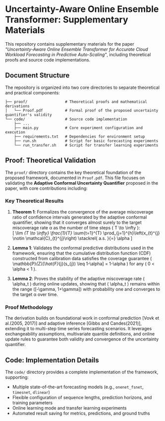 # Uncertainty-Aware Online Ensemble Transformer: Supplementary Materials
This repository contains supplementary materials for the paper *"Uncertainty-Aware Online Ensemble Transformer for Accurate Cloud Workload Forecasting in Predictive Auto-Scaling"*, including theoretical proofs and source code implementations.


## Document Structure
The repository is organized into two core directories to separate theoretical and practical components:

```
├── proof/                 # Theoretical proofs and mathematical derivations
│   └── Proof.pdf          # Formal proof of the proposed uncertainty quantifier's validity
└── code/                  # Source code implementation
    ├── ...
    ├── main.py            # Core experiment configuration and execution
    ├── requirements.txt   # Dependencies for environment setup
    ├── run.sh             # Script for basic forecasting experiments
    └── run_transfer.sh    # Script for transfer learning experiments

```


## Proof: Theoretical Validation
The `proof/` directory contains the key theoretical foundation of the proposed framework, documented in `Proof.pdf`. This file focuses on validating the **Adaptive Conformal Uncertainty Quantifier** proposed in the paper, with core contributions including:

### Key Theoretical Results
1. **Theorem 1**: Formalizes the convergence of the average miscoverage ratio of confidence intervals generated by the adaptive conformal quantifier, showing that it converges almost surely to the target miscoverage rate α as the number of time steps \( T \to \infty \):  
   \[
   \lim _{T \to \infty} \frac{1}{T} \sum_{t=1}^{T} \prod_{j=1}^{h}\left(x_{t}^{j} \notin \mathcal{C}_{t}^{j}\right) \stackrel{ a.s. }{=} \alpha
   \]

2. **Lemma 1**: Validates the conformal predictive distributions used in the framework, ensuring that the cumulative distribution function (CDF) constructed from calibration data satisfies the coverage guarantee \( \mathbb{P}_{Z}[\hat{F}_{j}(s_{j}) \leq 1-\alpha] = 1-\alpha \) for any \( 0 < \alpha < 1 \).

3. **Lemma 2**: Proves the stability of the adaptive miscoverage rate \( \alpha_t \) during online updates, showing that \( \alpha_t \) remains within the range \([-\gamma, 1+\gamma]\) with probability one and converges to the target α over time.

### Proof Methodology
The derivation builds on foundational work in conformal prediction [Vovk et al.(2005, 2017)] and adaptive inference [Gibbs and Candes(2021)], extending it to multi-step time series forecasting scenarios. It leverages exchangeability assumptions, multivariate quantile definitions, and online update rules to guarantee both validity and convergence of the uncertainty quantifier.


## Code: Implementation Details
The `code/` directory provides a complete implementation of the framework, supporting:
- Multiple state-of-the-art forecasting models (e.g., `onenet_fsnet`, `timesnet`, `dlinear`)
- Flexible configuration of sequence lengths, prediction horizons, and training parameters
- Online learning mode and transfer learning experiments
- Automated result saving for metrics, predictions, and ground truths

